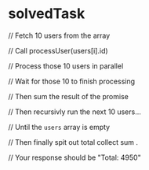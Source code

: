 # solvedTask

  // Fetch 10 users from the array
  
  // Call processUser(users[i].id)
  
  // Process those 10 users in parallel
  
  // Wait for those 10 to finish processing
  
  // Then sum the result of the promise
  
  // Then recursivly run the next 10 users...
  
  // Until the `users` array is empty
  

  // Then finally spit out total collect sum .
  
  // Your response should be "Total: 4950"
